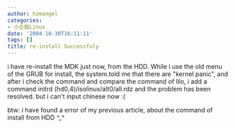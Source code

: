 ```yaml
---
author: hzmangel
categories:
- 小企鹅Linux
date: '2004-10-30T16:11:11'
tags: []
title: re-install Successfuly
---
```

i have re-install the MDK just now, from the HDD. While i use the old menu of the GRUB for install, the system.told me that there are "kernel panic", and after i check the command and compare the command of lilo, i add a command
initrd (hd0,4)/isolinux/alt0/all.rdz
and the problem has been resolved.
but i can't input chinese now :(

btw: i have found a error of my previous article, about the command of install from HDD *^_^*